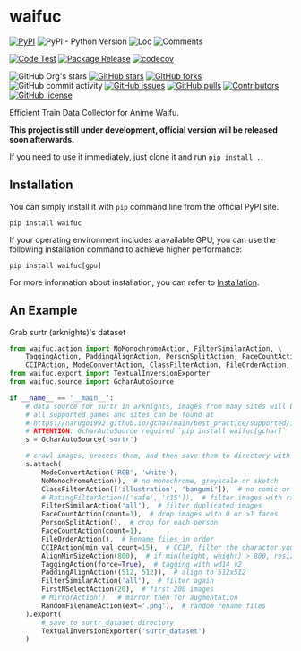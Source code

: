 # waifuc

[![PyPI](https://img.shields.io/pypi/v/waifuc)](https://pypi.org/project/waifuc/)
![PyPI - Python Version](https://img.shields.io/pypi/pyversions/waifuc)
![Loc](https://img.shields.io/endpoint?url=https://gist.githubusercontent.com/narugo1992/847b3edfcbae29b86b8b5d8b3dfb854f/raw/loc.json)
![Comments](https://img.shields.io/endpoint?url=https://gist.githubusercontent.com/narugo1992/847b3edfcbae29b86b8b5d8b3dfb854f/raw/comments.json)

[![Code Test](https://github.com/deepghs/waifuc/workflows/Code%20Test/badge.svg)](https://github.com/deepghs/waifuc/actions?query=workflow%3A%22Code+Test%22)
[![Package Release](https://github.com/deepghs/waifuc/workflows/Package%20Release/badge.svg)](https://github.com/deepghs/waifuc/actions?query=workflow%3A%22Package+Release%22)
[![codecov](https://codecov.io/gh/deepghs/waifuc/branch/main/graph/badge.svg?token=XJVDP4EFAT)](https://codecov.io/gh/deepghs/waifuc)

![GitHub Org's stars](https://img.shields.io/github/stars/deepghs)
[![GitHub stars](https://img.shields.io/github/stars/deepghs/waifuc)](https://github.com/deepghs/waifuc/stargazers)
[![GitHub forks](https://img.shields.io/github/forks/deepghs/waifuc)](https://github.com/deepghs/waifuc/network)
![GitHub commit activity](https://img.shields.io/github/commit-activity/m/deepghs/waifuc)
[![GitHub issues](https://img.shields.io/github/issues/deepghs/waifuc)](https://github.com/deepghs/waifuc/issues)
[![GitHub pulls](https://img.shields.io/github/issues-pr/deepghs/waifuc)](https://github.com/deepghs/waifuc/pulls)
[![Contributors](https://img.shields.io/github/contributors/deepghs/waifuc)](https://github.com/deepghs/waifuc/graphs/contributors)
[![GitHub license](https://img.shields.io/github/license/deepghs/waifuc)](https://github.com/deepghs/waifuc/blob/master/LICENSE)

Efficient Train Data Collector for Anime Waifu.

**This project is still under development, official version will be released soon afterwards.**

If you need to use it immediately, just clone it and run `pip install .`.

## Installation

You can simply install it with `pip` command line from the official PyPI site.

```shell
pip install waifuc
```

If your operating environment includes a available GPU, you can use the following installation command to achieve higher
performance:

```shell
pip install waifuc[gpu]
```

For more information about installation, you can refer
to [Installation](https://deepghs.github.io/waifuc/main/tutorials/installation/index.html).

## An Example

Grab surtr (arknights)'s dataset

```python
from waifuc.action import NoMonochromeAction, FilterSimilarAction, \
    TaggingAction, PaddingAlignAction, PersonSplitAction, FaceCountAction, FirstNSelectAction, \
    CCIPAction, ModeConvertAction, ClassFilterAction, FileOrderAction, RandomFilenameAction, AlignMinSizeAction
from waifuc.export import TextualInversionExporter
from waifuc.source import GcharAutoSource

if __name__ == '__main__':
    # data source for surtr in arknights, images from many sites will be crawled
    # all supported games and sites can be found at
    # https://narugo1992.github.io/gchar/main/best_practice/supported/index.html#supported-games-and-sites
    # ATTENTION: GcharAutoSource required `pip install waifuc[gchar]`
    s = GcharAutoSource('surtr')

    # crawl images, process them, and then save them to directory with given format
    s.attach(
        ModeConvertAction('RGB', 'white'),
        NoMonochromeAction(),  # no monochrome, greyscale or sketch
        ClassFilterAction(['illustration', 'bangumi']),  # no comic or 3d
        # RatingFilterAction(['safe', 'r15']),  # filter images with rating, like safe, r15, r18
        FilterSimilarAction('all'),  # filter duplicated images
        FaceCountAction(count=1),  # drop images with 0 or >1 faces
        PersonSplitAction(),  # crop for each person
        FaceCountAction(count=1),
        FileOrderAction(),  # Rename files in order
        CCIPAction(min_val_count=15),  # CCIP, filter the character you may not want to see in dataset
        AlignMinSizeAction(800),  # if min(height, weight) > 800, resize it to 800
        TaggingAction(force=True),  # tagging with wd14 v2
        PaddingAlignAction((512, 512)),  # align to 512x512
        FilterSimilarAction('all'),  # filter again
        FirstNSelectAction(20),  # first 200 images
        # MirrorAction(),  # mirror then for augmentation
        RandomFilenameAction(ext='.png'),  # random rename files
    ).export(
        # save to surtr_dataset directory
        TextualInversionExporter('surtr_dataset')
    )

```
